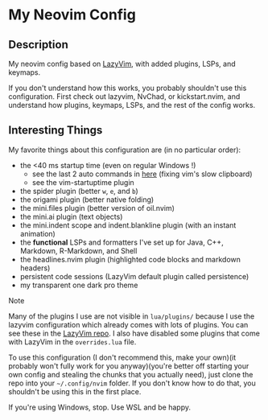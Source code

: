 
# My Neovim Config

## Description

My neovim config based on [LazyVim](https://www.lazyvim.org), with added
plugins, LSPs, and keymaps.

If you don't understand how this works, you probably
shouldn't use this configuration. First check out lazyvim, NvChad, or
kickstart.nvim, and understand how plugins, keymaps, LSPs, and the rest of the
config works.

## Interesting Things

My favorite things about this configuration are (in no particular order):

- the <40 ms startup time (even on regular Windows !)
  - see the last 2 auto commands in [here](./lua/config/autocmds.lua) (fixing vim's slow clipboard)
  - see the vim-startuptime plugin
- the spider plugin (better `w`, `e`, and `b`)
- the origami plugin (better native folding)
- the mini.files plugin (better version of oil.nvim)
- the mini.ai plugin (text objects)
- the mini.indent scope and indent.blankline plugin (with an instant animation)
- the **functional** LSPs and formatters I've set up for Java, C++, Markdown, R-Markdown, and Shell
- the headlines.nvim plugin (highlighted code blocks and markdown headers)
- persistent code sessions (LazyVim default plugin called persistence)
- my transparent one dark pro theme

> [!Note]
> Many of the plugins I use are not visible in `lua/plugins/` because I use the
> lazyvim configuration which already comes with lots of plugins. You can see
> these in the [LazyVim repo](https://github.com/LazyVim/LazyVim). I also have
> disabled some plugins that come with LazyVim in the `overrides.lua` file.

To use this configuration (I don't recommend this, make your own)(it probably
won't fully work for you anyway)(you're better off starting your own config and
stealing the chunks that you actually need), just clone the repo into your
`~/.config/nvim` folder. If you don't know how to do that, you shouldn't be
using this in the first place. 

If you're using Windows, stop. Use WSL and be happy.
